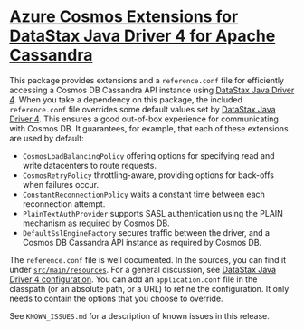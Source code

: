 # [Azure Cosmos Extensions for DataStax Java Driver 4 for Apache Cassandra][0]

This package provides extensions and a `reference.conf` file for efficiently accessing a Cosmos DB Cassandra API
instance using [DataStax Java Driver 4][1]. When you take a dependency on this package, the included `reference.conf` 
file overrides some default values set by [DataStax Java Driver 4][1]. This ensures a good out-of-box experience for 
communicating with Cosmos DB. It guarantees, for example, that each of these extensions are used by default:

- `CosmosLoadBalancingPolicy` offering options for specifying read and write datacenters to route requests.
- `CosmosRetryPolicy` throttling-aware, providing options for back-offs when failures occur.
- `ConstantReconnectionPolicy` waits a constant time between each reconnection attempt.
- `PlainTextAuthProvider` supports SASL authentication using the PLAIN mechanism as required by Cosmos DB.
- `DefaultSslEngineFactory` secures traffic between the driver, and a Cosmos DB Cassandra API instance as required by
  Cosmos DB.

The `reference.conf` file is well documented. In the sources, you can find it under [`src/main/resources`][3]. For a 
general discussion, see [DataStax Java Driver 4 configuration][2]. You can add an `application.conf` file in the 
classpath (or an absolute path, or a URL) to refine the configuration. It only needs to contain the options that you 
choose to override.

See `KNOWN_ISSUES.md` for a description of known issues in this release.

[0]: https://github.com/Azure/azure-cosmos-cassandra-extensions/blob/release/java-driver-4/1.1.2/driver-4/
[1]: https://docs.datastax.com/en/developer/java-driver/4.13/
[2]: https://docs.datastax.com/en/developer/java-driver/4.13/manual/core/configuration/
[3]: https://github.com/Azure/azure-cosmos-cassandra-extensions/blob/release/java-driver-4/1.1.2/driver-4/src/main/resources/reference.conf
